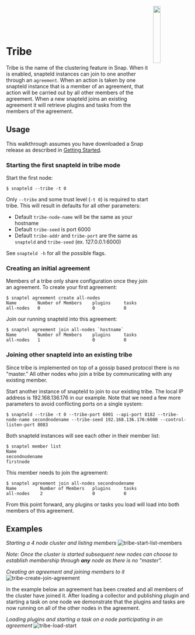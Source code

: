 <!--
http://www.apache.org/licenses/LICENSE-2.0.txt


Copyright 2015 Intel Corporation

Licensed under the Apache License, Version 2.0 (the "License");
you may not use this file except in compliance with the License.
You may obtain a copy of the License at

    http://www.apache.org/licenses/LICENSE-2.0

Unless required by applicable law or agreed to in writing, software
distributed under the License is distributed on an "AS IS" BASIS,
WITHOUT WARRANTIES OR CONDITIONS OF ANY KIND, either express or implied.
See the License for the specific language governing permissions and
limitations under the License.
-->

<img src="https://cloud.githubusercontent.com/assets/6523391/19813910/24b75b66-9d3c-11e6-98ed-e6897faafd1c.png" width="20%" align="right">
</br>
</br>
</br>
</br>

# Tribe

Tribe is the name of the clustering feature in Snap.  When it is enabled, snapteld instances can join to one another through an `agreement`. When an action is taken by one snapteld instance that is a member of an agreement, that action will be carried out by all other members of the agreement. When a new snapteld joins an existing agreement it will retrieve plugins and tasks from the members of the agreement.

## Usage
This walkthrough assumes you have downloaded a Snap release as described in [Getting Started](../README.md#getting-started).

### Starting the first snapteld in tribe mode

Start the first node:
```
$ snapteld --tribe -t 0
```

Only `--tribe` and some trust level (`-t 0`) is required to start tribe. This will result in defaults for all other parameters:
* Default `tribe-node-name` will be the same as your hostname
* Default `tribe-seed` is port 6000
* Default `tribe-addr` and `tribe-port` are the same as `snapteld` and `tribe-seed` (ex. 127.0.0.1:6000)

See `snapteld -h` for all the possible flags.

### Creating an initial agreement

Members of a tribe only share configuration once they join an agreement. To create your first agreement:
```
$ snaptel agreement create all-nodes
Name 	    Number of Members 	 plugins 	 tasks
all-nodes 	0 			         0 		     0
```

Join our running snapteld into this agreement:
```
$ snaptel agreement join all-nodes `hostname`
Name 	    Number of Members 	 plugins 	 tasks
all-nodes 	1 			         0   		 0
```

### Joining other snapteld into an existing tribe
Since tribe is implemented on top of a gossip based protocol there is no "master." All other nodes who join a tribe by communicating with any existing member.

Start another instance of snapteld to join to our existing tribe. The local IP address is 192.168.136.176 in our example. Note that we need a few more parameters to avoid conflicting ports on a single system:
```
$ snapteld --tribe -t 0 --tribe-port 6001 --api-port 8182 --tribe-node-name secondnodename --tribe-seed 192.168.136.176:6000 --control-listen-port 8083
```

Both snapteld instances will see each other in their member list:
```
$ snaptel member list
Name
secondnodename
firstnode
```

This member needs to join the agreement:
```
$ snaptel agreement join all-nodes secondnodename
Name 		 Number of Members 	 plugins 	 tasks
all-nodes 	 2       			 0 		     0
```

From this point forward, any plugins or tasks you load will load into both members of this agreement.


## Examples

*Starting a 4 node cluster and listing members*
![tribe-start-list-members](http://i.giphy.com/xTk9ZZFdTeIFBFZgPu.gif)

*Note: Once the cluster is started subsequent new nodes can choose to establish
membership through **any** node as there is no "master".*


*Creating an agreement and joining members to it*
![tribe-create-join-agreement](http://i.giphy.com/d2YTZ5P1N0Gh4WJ2.gif)

In the example below an agreement has been created and all members of the
cluster have joined it.  After loading a collector and publishing
plugin and starting a task on one node we demonstrate that the plugins and
tasks are now running on all of the other nodes in the agreement.        


*Loading plugins and starting a task on a node participating in an agreement*
![tribe-load-start](http://i.giphy.com/3o8doZ9e9MX6ZOH4Iw.gif)
